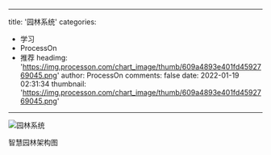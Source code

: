 
---
title: '园林系统'
categories: 
 - 学习
 - ProcessOn
 - 推荐
headimg: 'https://img.processon.com/chart_image/thumb/609a4893e401fd4592769045.png'
author: ProcessOn
comments: false
date: 2022-01-19 02:31:34
thumbnail: 'https://img.processon.com/chart_image/thumb/609a4893e401fd4592769045.png'
---

<div>   
<img class="thumb" alt="园林系统" src="https://img.processon.com/chart_image/thumb/609a4893e401fd4592769045.png" referrerpolicy="no-referrer">
<p>智慧园林架构图</p>  
</div>
            